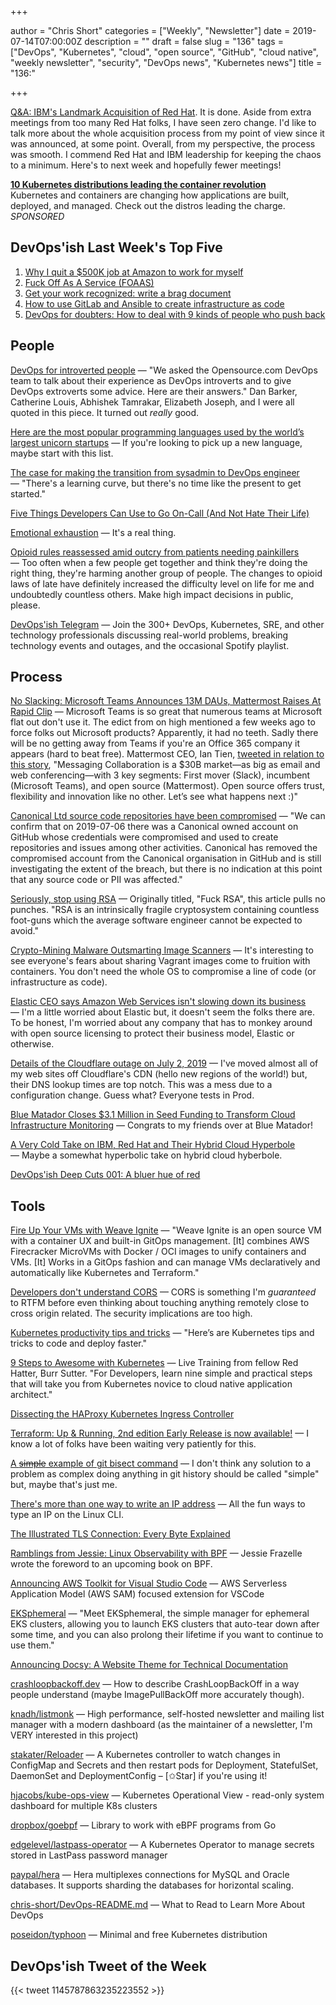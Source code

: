 +++

author = "Chris Short"
categories = ["Weekly", "Newsletter"]
date = 2019-07-14T07:00:00Z
description = ""
draft = false
slug = "136"
tags = ["DevOps", "Kubernetes", "cloud", "open source", "GitHub", "cloud native", "weekly newsletter", "security", "DevOps news", "Kubernetes news"]
title = "136:"

+++

[Q&A: IBM's Landmark Acquisition of Red Hat](https://www.ibm.com/blogs/think/2019/07/ibm-red-hat/). It is done. Aside from extra meetings from too many Red Hat folks, I have seen zero change. I'd like to talk more about the whole acquisition process from my point of view since it was announced, at some point. Overall, from my perspective, the process was smooth. I commend Red Hat and IBM leadership for keeping the chaos to a minimum. Here's to next week and hopefully fewer meetings!

[**10 Kubernetes distributions leading the container revolution**](https://www.oreilly.com/pub/cpc/238261)  
Kubernetes and containers are changing how applications are built, deployed, and managed. Check out the distros leading the charge. *SPONSORED*

## DevOps'ish Last Week's Top Five

1. [Why I quit a $500K job at Amazon to work for myself](https://danielvassallo.com/only-intrinsic-motivation-lasts/)
1. [Fuck Off As A Service (FOAAS)](https://foaas.com/)
1. [Get your work recognized: write a brag document](https://jvns.ca/blog/brag-documents/)
1. [How to use GitLab and Ansible to create infrastructure as code](https://about.gitlab.com/2019/07/01/using-ansible-and-gitlab-as-infrastructure-for-code/)
1. [DevOps for doubters: How to deal with 9 kinds of people who push back](https://enterprisersproject.com/article/2019/7/devops-for-doubters-9-tips)

## People

[DevOps for introverted people](https://opensource.com/article/19/7/devops-introverted-people) — "We asked the Opensource.com DevOps team to talk about their experience as DevOps introverts and to give DevOps extroverts some advice. Here are their answers." Dan Barker, Catherine Louis, Abhishek Tamrakar, Elizabeth Joseph, and I were all quoted in this piece. It turned out *really* good.

[Here are the most popular programming languages used by the world’s largest unicorn startups](https://www.geekwire.com/2019/popular-programming-languages-used-worlds-largest-unicorn-startups/) — If you're looking to pick up a new language, maybe start with this list.

[The case for making the transition from sysadmin to DevOps engineer](https://opensource.com/article/19/7/devops-vs-sysadmin) — "There's a learning curve, but there's no time like the present to get started."

[Five Things Developers Can Use to Go On-Call (And Not Hate Their Life)](https://channel9.msdn.com/Shows/5-Things/Five-Things-Developers-Can-Use-to-Go-On-Call-And-Not-Hate-Their-Life)

[Emotional exhaustion](https://en.wikipedia.org/wiki/Emotional_exhaustion) — It's a real thing.

[Opioid rules reassessed amid outcry from patients needing painkillers](https://www.usatoday.com/story/news/health/2019/07/12/opioid-rules-reassessed-amid-outcry-patients-needing-painkillers/1705026001/) — Too often when a few people get together and think they're doing the right thing, they're harming another group of people. The changes to opioid laws of late have definitely increased the difficulty level on life for me and undoubtedly countless others. Make high impact decisions in public, please.

[DevOps'ish Telegram](https://t.me/devopsish) — Join the 300+ DevOps, Kubernetes, SRE, and other technology professionals discussing real-world problems, breaking technology events and outages, and the occasional Spotify playlist.

## Process

[No Slacking: Microsoft Teams Announces 13M DAUs, Mattermost Raises At Rapid Clip](https://news.crunchbase.com/news/no-slacking-microsoft-teams-announces-13m-daus-mattermost-raises-at-rapid-clip/) — Microsoft Teams is so great that numerous teams at Microsoft flat out don't use it. The edict from on high mentioned a few weeks ago to force folks out Microsoft products? Apparently, it had no teeth. Sadly there will be no getting away from Teams if you're an Office 365 company it appears (hard to beat free). Mattermost CEO, Ian Tien, [tweeted in relation to this story](https://twitter.com/iantien/status/1150031555256913920), "Messaging Collaboration is a $30B market—as big as email and web conferencing—with 3 key segments: First mover (Slack), incumbent (Microsoft Teams), and open source (Mattermost). Open source offers trust, flexibility and innovation like no other. Let’s see what happens next :)"

[Canonical Ltd source code repositories have been compromised](https://news.ycombinator.com/item?id=20369902) — "We can confirm that on 2019-07-06 there was a Canonical owned account on GitHub whose credentials were compromised and used to create repositories and issues among other activities. Canonical has removed the compromised account from the Canonical organisation in GitHub and is still investigating the extent of the breach, but there is no indication at this point that any source code or PII was affected."

[Seriously, stop using RSA](https://blog.trailofbits.com/2019/07/08/fuck-rsa/) — Originally titled, "Fuck RSA", this article pulls no punches. "RSA is an intrinsically fragile cryptosystem containing countless foot-guns which the average software engineer cannot be expected to avoid."

[Crypto-Mining Malware Outsmarting Image Scanners](https://blog.aquasec.com/crypto-mining-malware-container-security) — It's interesting to see everyone's fears about sharing Vagrant images come to fruition with containers. You don't need the whole OS to compromise a line of code (or infrastructure as code).

[Elastic CEO says Amazon Web Services isn't slowing down its business](https://www.businessinsider.com/elastic-shay-banon-amazon-web-services-elasticsearch-2019-7) — I'm a little worried about Elastic but, it doesn't seem the folks there are. To be honest, I'm worried about any company that has to monkey around with open source licensing to protect their business model, Elastic or otherwise.

[Details of the Cloudflare outage on July 2, 2019](https://blog.cloudflare.com/details-of-the-cloudflare-outage-on-july-2-2019/) — I've moved almost all of my web sites off Cloudflare's CDN (hello new regions of the world!) but, their DNS lookup times are top notch. This was a mess due to a configuration change. Guess what? Everyone tests in Prod.

[Blue Matador Closes $3.1 Million in Seed Funding to Transform Cloud Infrastructure Monitoring](https://finance.yahoo.com/news/blue-matador-closes-3-1-150000613.html) — Congrats to my friends over at Blue Matador!

[A Very Cold Take on IBM, Red Hat and Their Hybrid Cloud Hyperbole](http://www.platformonomics.com/2019/07/a-very-cold-take-on-ibm-red-hat-and-their-hybrid-cloud-hyperbole/) — Maybe a somewhat hyperbolic take on hybrid cloud hyberbole.

[DevOps'ish Deep Cuts 001: A bluer hue of red](https://devopsish.com/deep-cuts-001/)

## Tools

[Fire Up Your VMs with Weave Ignite](https://www.weave.works/blog/fire-up-your-vms-with-weave-ignite) — "Weave Ignite is an open source VM with a container UX and built-in GitOps management. [It] combines AWS Firecracker MicroVMs with Docker / OCI images to unify containers and VMs. [It] Works in a GitOps fashion and can manage VMs declaratively and automatically like Kubernetes and Terraform."

[Developers don't understand CORS](https://fosterelli.co/developers-dont-understand-cors) — CORS is something I'm *guaranteed* to RTFM before even thinking about touching anything remotely close to cross origin related. The security implications are too high.

[Kubernetes productivity tips and tricks](https://www.padok.fr/en/blog/kubernetes-productivity-tips) — "Here’s are Kubernetes tips and tricks to code and deploy faster."

[9 Steps to Awesome with Kubernetes](https://learning.oreilly.com/live-training/courses/9-steps-to-awesome-with-kubernetes/0636920283713/) — Live Training from fellow Red Hatter, Burr Sutter. "For Developers, learn nine simple and practical steps that will take you from Kubernetes novice to cloud native application architect."

[Dissecting the HAProxy Kubernetes Ingress Controller](https://www.haproxy.com/blog/dissecting-the-haproxy-kubernetes-ingress-controller/)

[Terraform: Up & Running, 2nd edition Early Release is now available!](https://blog.gruntwork.io/terraform-up-running-2nd-edition-early-release-is-now-available-b104fc29783f?gi=95020ed22d5) — I know a lot of folks have been waiting very patiently for this.

[A ~~simple~~ example of git bisect command](https://www.pixelstech.net/article/1562942424-A-simple-example-of-git-bisect-command) — I don't think any solution to a problem as complex doing anything in git history should be called "simple" but, maybe that's just me.

[There's more than one way to write an IP address](https://ma.ttias.be/theres-more-than-one-way-to-write-an-ip-address/) — All the fun ways to type an IP on the Linux CLI.

[The Illustrated TLS Connection: Every Byte Explained](https://tls.ulfheim.net/)

[Ramblings from Jessie: Linux Observability with BPF](https://blog.jessfraz.com/post/linux-observability-with-bpf/) — Jessie Frazelle wrote the foreword to an upcoming book on BPF.

[Announcing AWS Toolkit for Visual Studio Code](https://aws.amazon.com/blogs/developer/announcing-aws-toolkit-for-visual-studio-code/) — AWS Serverless Application Model (AWS SAM) focused extension for VSCode

[EKSphemeral](https://eksphemeral.info/) — "Meet EKSphemeral, the simple manager for ephemeral EKS clusters, allowing you to launch EKS clusters that auto-tear down after some time, and you can also prolong their lifetime if you want to continue to use them."

[Announcing Docsy: A Website Theme for Technical Documentation](https://opensource.googleblog.com/2019/07/announcing-docsy-website-theme-for.html)

[crashloopbackoff.dev](https://crashloopbackoff.dev) — How to describe CrashLoopBackOff in a way people understand (maybe ImagePullBackOff more accurately though).

[knadh/listmonk](https://github.com/knadh/listmonk) — High performance, self-hosted newsletter and mailing list manager with a modern dashboard (as the maintainer of a newsletter, I'm VERY interested in this project)

[stakater/Reloader](https://github.com/stakater/Reloader) — A Kubernetes controller to watch changes in ConfigMap and Secrets and then restart pods for Deployment, StatefulSet, DaemonSet and DeploymentConfig – [✩Star] if you're using it!

[hjacobs/kube-ops-view](https://github.com/hjacobs/kube-ops-view) — Kubernetes Operational View - read-only system dashboard for multiple K8s clusters

[dropbox/goebpf](https://github.com/dropbox/goebpf) — Library to work with eBPF programs from Go

[edgelevel/lastpass-operator](https://github.com/edgelevel/lastpass-operator) — A Kubernetes Operator to manage secrets stored in LastPass password manager

[paypal/hera](https://github.com/paypal/hera) — Hera multiplexes connections for MySQL and Oracle databases. It supports sharding the databases for horizontal scaling.

[chris-short/DevOps-README.md](https://github.com/chris-short/DevOps-README.md) — What to Read to Learn More About DevOps

[poseidon/typhoon](https://github.com/poseidon/typhoon) — Minimal and free Kubernetes distribution

## DevOps'ish Tweet of the Week

{{< tweet 1145787863235223552 >}}
